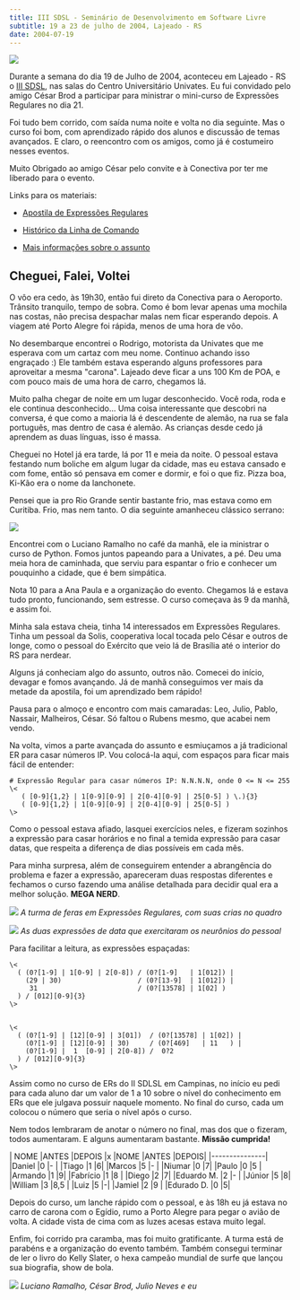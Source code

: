 ```yaml
---
title: III SDSL - Seminário de Desenvolvimento em Software Livre
subtitle: 19 a 23 de julho de 2004, Lajeado - RS
date: 2004-07-19
---
```


![](cracha.jpg)

Durante a semana do dia 19 de Julho de 2004, aconteceu em Lajeado - RS
o [III SDSL](http://www.sdsl.org.br), nas salas do Centro Universitário Univates. Eu
fui convidado pelo amigo César Brod a participar para ministrar o
mini-curso de Expressões Regulares no dia 21.

Foi tudo bem corrido, com saída numa noite e volta no dia seguinte.
Mas o curso foi bom, com aprendizado rápido dos alunos e discussão de
temas avançados. E claro, o reencontro com os amigos, como já é
costumeiro nesses eventos.

Muito Obrigado ao amigo César pelo convite e à Conectiva por ter me
liberado para o evento.

Links para os materiais:

* [Apostila de Expressões Regulares](http://aurelio.net/curso/material/apostila-expressoes-intro.pdf)

* [Histórico da Linha de Comando](sdsl3-er-prompt.html)

* [Mais informações sobre o assunto](http://aurelio.net/regex/)

## Cheguei, Falei, Voltei

O vôo era cedo, às 19h30, então fui direto da Conectiva para o
Aeroporto. Trânsito tranquilo, tempo de sobra. Como é bom levar apenas
uma mochila nas costas, não precisa despachar malas nem ficar
esperando depois. A viagem até Porto Alegre foi rápida, menos de uma
hora de vôo.

No desembarque encontrei o Rodrigo, motorista da Univates que me
esperava com um cartaz com meu nome. Continuo achando isso engraçado
:) Ele também estava esperando alguns professores para aproveitar a
mesma "carona". Lajeado deve ficar a uns 100 Km de POA, e com pouco
mais de uma hora de carro, chegamos lá.

Muito palha chegar de noite em um lugar desconhecido. Você roda, roda
e ele continua desconhecido... Uma coisa interessante que descobri na
conversa, é que como a maioria lá é descendente de alemão, na rua se
fala português, mas dentro de casa é alemão. As crianças desde cedo já
aprendem as duas línguas, isso é massa.

Cheguei no Hotel já era tarde, lá por 11 e meia da noite. O pessoal
estava festando num boliche em algum lugar da cidade, mas eu estava
cansado e com fome, então só pensava em comer e dormir, e foi o que
fiz. Pizza boa, Ki-Kão era o nome da lanchonete.

Pensei que ia pro Rio Grande sentir bastante frio, mas estava como em
Curitiba. Frio, mas nem tanto. O dia seguinte amanheceu clássico
serrano:

![](neblina.jpg)

Encontrei com o Luciano Ramalho no café da manhã, ele ia ministrar o
curso de Python. Fomos juntos papeando para a Univates, a pé. Deu uma
meia hora de caminhada, que serviu para espantar o frio e conhecer um
pouquinho a cidade, que é bem simpática.

Nota 10 para a Ana Paula e a organização do evento. Chegamos lá e
estava tudo pronto, funcionando, sem estresse. O curso começava às 9
da manhã, e assim foi.

Minha sala estava cheia, tinha 14 interessados em Expressões
Regulares. Tinha um pessoal da Solis, cooperativa local tocada pelo
César e outros de longe, como o pessoal do Exército que veio lá de
Brasília até o interior do RS para nerdear.

Alguns já conheciam algo do assunto, outros não. Comecei do início,
devagar e fomos avançando. Já de manhã conseguimos ver mais da metade
da apostila, foi um aprendizado bem rápido!

Pausa para o almoço e encontro com mais camaradas: Leo, Julio, Pablo,
Nassair, Malheiros, César. Só faltou o Rubens mesmo, que acabei nem
vendo.

Na volta, vimos a parte avançada do assunto e esmiuçamos a já
tradicional ER para casar números IP. Vou colocá-la aqui, com espaços
para ficar mais fácil de entender:

    # Expressão Regular para casar números IP: N.N.N.N, onde 0 <= N <= 255
    \<
       ( [0-9]{1,2} | 1[0-9][0-9] | 2[0-4][0-9] | 25[0-5] ) \.){3}
       ( [0-9]{1,2} | 1[0-9][0-9] | 2[0-4][0-9] | 25[0-5] )
    \>

Como o pessoal estava afiado, lasquei exercícios neles, e fizeram
sozinhos a expressão para casar horários e no final a temida expressão
para casar datas, que respeita a diferença de dias possíveis em cada
mês.

Para minha surpresa, além de conseguirem entender a abrangência do
problema e fazer a expressão, apareceram duas respostas diferentes e
fechamos o curso fazendo uma análise detalhada para decidir qual era a
melhor solução. **MEGA NERD**.

![](turma-quadro.jpg)
*A turma de feras em Expressões Regulares, com suas crias no quadro*

![](quadro.jpg)
*As duas expressões de data que exercitaram os neurônios do pessoal*

Para facilitar a leitura, as expressões espaçadas:

    \<
      ( (0?[1-9] | 1[0-9] | 2[0-8]) / (0?[1-9]   | 1[012]) |
        (29 | 30)                   / (0?[13-9]  | 1[012]) |
         31                         / (0?[13578] | 1[02] )
      ) / [012][0-9]{3}
    \>


    \<
      ( (0?[1-9] | [12][0-9] | 3[01])  / (0?[13578] | 1[02]) |
        (0?[1-9] | [12][0-9] | 30)     / (0?[469]   | 11   ) |
        (0?[1-9] |  1  [0-9] | 2[0-8]) /  0?2
      ) / [012][0-9]{3}
    \>

Assim como no curso de ERs do II SDLSL em Campinas, no início eu
pedi para cada aluno dar um valor de 1 a 10 sobre o nível do
conhecimento em ERs que ele julgava possuir naquele momento. No final
do curso, cada um colocou o número que seria o nível após o curso.

Nem todos lembraram de anotar o número no final, mas dos que o
fizeram, todos aumentaram. E alguns aumentaram bastante.
**Missão cumprida!**

| NOME |ANTES |DEPOIS |x |NOME |ANTES |DEPOIS|
|---------------|
|Daniel |0 |- | |Tiago |1 |6|
|Marcos |5 |- | |Niumar |0 |7|
|Paulo |0 |5 | |Armando |1 |9|
|Fabrício |1 |8 | |Diego |2 |7|
|Eduardo M. |2 |- | |Júnior |5 |8|
|William |3 |8,5 | |Luiz |5 |-|
|Jamiel |2 |9 | |Edurado D. |0 |5|

Depois do curso, um lanche rápido com o pessoal, e às 18h eu já estava
no carro de carona com o Egídio, rumo a Porto Alegre para pegar o
avião de volta. A cidade vista de cima com as luzes acesas estava
muito legal.

Enfim, foi corrido pra caramba, mas foi muito gratificante. A turma
está de parabéns e a organização do evento também. Também consegui
terminar de ler o livro do Kelly Slater, o hexa campeão mundial de
surfe que lançou sua biografia, show de bola.

![](amigos.jpg)
*Luciano Ramalho, César Brod, Julio Neves e eu*
